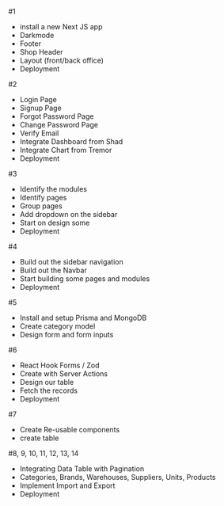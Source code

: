 #1
 - install a new Next JS app
 - Darkmode
 - Footer
 - Shop Header
 - Layout (front/back office)
 - Deployment

 #2
 - Login Page
 - Signup Page
 - Forgot Password Page
 - Change Password Page
 - Verify Email
 - Integrate Dashboard from Shad
 - Integrate Chart from Tremor
 - Deployment

 #3
 - Identify the modules
 - Identify pages
 - Group pages
 - Add dropdown on the sidebar
 - Start on design some
 - Deployment

 #4
 - Build out the sidebar navigation
 - Build out the Navbar
 - Start building some pages and modules
 - Deployment

 #5
 - Install and setup Prisma and MongoDB
 - Create category model
 - Design form and form inputs

 #6
 - React Hook Forms / Zod
 - Create with Server Actions
 - Design our table
 - Fetch the records
 - Deployment

 #7
 - Create Re-usable components
 - create table
 
 #8, 9, 10, 11, 12, 13, 14
 - Integrating Data Table with Pagination
 - Categories, Brands, Warehouses, Suppliers, Units, Products
 - Implement Import and Export
 - Deployment